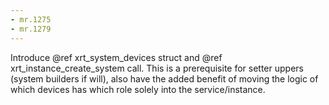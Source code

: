 ```yaml
---
- mr.1275
- mr.1279
---
```


Introduce @ref xrt_system_devices struct and @ref xrt_instance_create_system
call. This is a prerequisite for setter uppers (system builders if will), also
have the added benefit of moving the logic of which devices has which role
solely into the service/instance.
